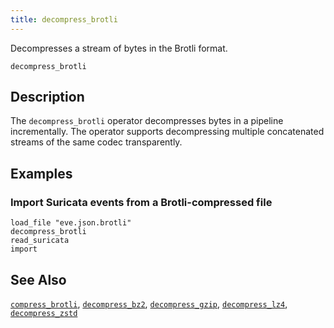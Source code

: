 ```yaml
---
title: decompress_brotli
---
```


Decompresses a stream of bytes in the Brotli format.

```tql
decompress_brotli
```

## Description

The `decompress_brotli` operator decompresses bytes in a pipeline incrementally.
The operator supports decompressing multiple concatenated streams
of the same codec transparently.

## Examples

### Import Suricata events from a Brotli-compressed file

```tql
load_file "eve.json.brotli"
decompress_brotli
read_suricata
import
```

## See Also

[`compress_brotli`](decompress_brotli),
[`decompress_bz2`](decompress_bz2),
[`decompress_gzip`](decompress_gzip),
[`decompress_lz4`](decompress_lz4),
[`decompress_zstd`](decompress_zstd)
